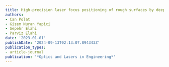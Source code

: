 ```yaml
---
title: High-precision laser focus positioning of rough surfaces by deep learning
authors:
- Can Polat
- Gizem Nuran Yapici
- Sepehr Elahi
- Parviz Elahi
date: '2023-01-01'
publishDate: '2024-09-13T02:13:07.894343Z'
publication_types:
- article-journal
publication: '*Optics and Lasers in Engineering*'
---
```

